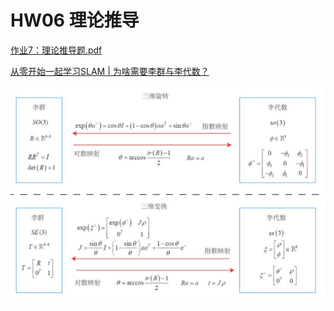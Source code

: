 # HW06 理论推导

 [作业7：理论推导题.pdf](作业7：理论推导题.pdf) 

[从零开始一起学习SLAM | 为啥需要李群与李代数？](https://mp.weixin.qq.com/s?__biz=MzIxOTczOTM4NA==&mid=2247486047&idx=1&sn=25d97bb47c26ac3babafd668ee0c013b&chksm=97d7efc8a0a066de0990dc79de32c666aff4698aa1f8dbfc131cc426e6beba96cd5260d0a667&token=1735725181&lang=zh_CN#rd)

![图片](./hw06.assets/640.jpeg)